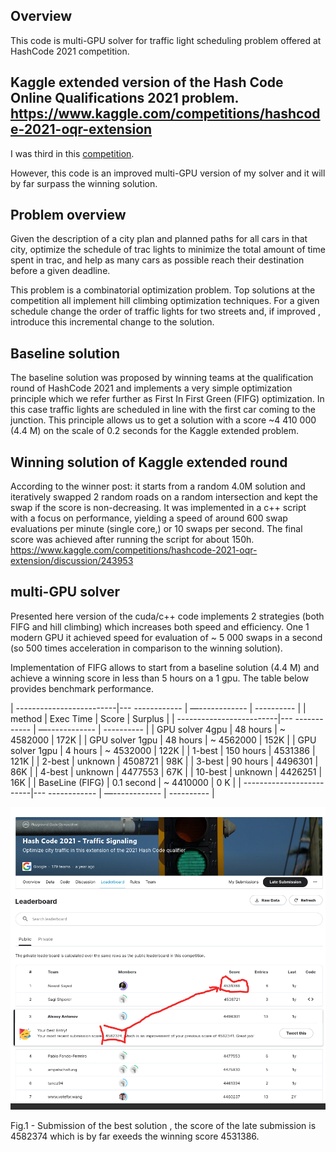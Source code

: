 ## Overview
This code is multi-GPU solver for traffic light scheduling problem offered at HashCode 2021  competition. 

## Kaggle extended version of the Hash Code Online Qualifications 2021 problem. https://www.kaggle.com/competitions/hashcode-2021-oqr-extension
I was third in this 
<a href="https://www.kaggle.com/competitions/hashcode-2021-oqr-extension/leaderboard" target="_blank">competition</a>.
 

However, this code is an improved multi-GPU version of my solver and it will by far surpass the winning solution.   

## Problem overview
Given the description of a city plan and planned paths for all cars in that city,
optimize the schedule of trac lights to minimize the total amount of time spent in
trac, and help as many cars as possible reach their destination before a given deadline.

This problem is a combinatorial optimization problem. Top solutions at the competition all implement  hill climbing optimization techniques. For a given schedule change the order of traffic lights for two streets and, if improved , introduce this incremental change to the solution. 

## Baseline solution
The baseline solution was proposed by winning teams at the qualification round of HashCode 2021 and implements a very simple optimization principle which we refer further as First In First Green (FIFG) optimization. In this case traffic lights are scheduled in line with the first car coming to the junction. This principle allows us to get a solution with a score ~4 410 000 (4.4 M) on the scale of 0.2 seconds for the  Kaggle extended problem.

##  Winning solution of Kaggle extended round
According to the winner post: it  starts from a random 4.0M solution and iteratively swapped 2 random roads on a random intersection and kept the swap if the score is non-decreasing. It was implemented in a c++ script with a focus on performance, yielding a speed of around 600 swap evaluations per minute (single core,) or 10 swaps per second. The final score was achieved  after running the script for about 150h.
https://www.kaggle.com/competitions/hashcode-2021-oqr-extension/discussion/243953

##  multi-GPU solver
Presented here version of the cuda/c++ code implements 2 strategies  (both FIFG and hill climbing) which increases both speed and efficiency. One 1 modern GPU it achieved speed for evaluation of ~ 5 000 swaps in a second (so 500 times acceleration in comparison to the winning solution). 

Implementation of FIFG allows to start from a baseline solution (4.4 M) and achieve a winning score in less than 5 hours on a 1 gpu. The table below provides benchmark performance.

| -------------------------|--- ------------ | —------------ | ---------- |
|  method                  | Exec Time       | Score         | Surplus    |
| -------------------------|--- ------------ | —------------ | ---------- |
| GPU solver  4gpu         | 48 hours        | ~ 4582000     | 172K       | 
| GPU solver  1gpu         | 48 hours        | ~ 4562000     | 152K       | 
| GPU solver  1gpu         | 4 hours         | ~ 4532000     | 122K       |
| 1-best                   | 150 hours       |   4531386     | 121K       |
| 2-best                   | unknown         |   4508721     | 98K        |
| 3-best                   | 90 hours        |   4496301     | 86K        |
| 4-best                   | unknown         |   4477553     | 67K        |
| 10-best                  | unknown         |   4426251     | 16K        |
| BaseLine (FIFG)          | 0.1 second      | ~ 4410000     | 0 K        | 
| -------------------------|--- ------------ | —------------ | ---------- |    


   
 



![This is an image](figures/leaderbord.png)

<p align = "left">
Fig.1 - Submission of the best solution , the score of the late submission is 4582374 which is by far exeeds the winning score 4531386. 
</p>



